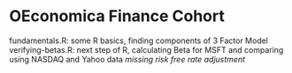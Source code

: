 # OEconomica Finance Cohort
  fundamentals.R: some R basics, finding components of 3 Factor Model
  verifying-betas.R: next step of R, calculating Beta for MSFT and comparing using NASDAQ and Yahoo data 
    *missing risk free rate adjustment*
